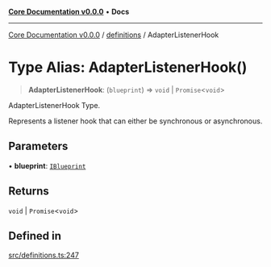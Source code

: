 [**Core Documentation v0.0.0**](../../README.md) • **Docs**

***

[Core Documentation v0.0.0](../../modules.md) / [definitions](../README.md) / AdapterListenerHook

# Type Alias: AdapterListenerHook()

> **AdapterListenerHook**: (`blueprint`) => `void` \| `Promise`\<`void`\>

AdapterListenerHook Type.

Represents a listener hook that can either be synchronous or asynchronous.

## Parameters

• **blueprint**: [`IBlueprint`](IBlueprint.md)

## Returns

`void` \| `Promise`\<`void`\>

## Defined in

[src/definitions.ts:247](https://github.com/stonemjs/core/blob/be89f756f02a94c320588453a86b3e95bc4e060f/src/definitions.ts#L247)

